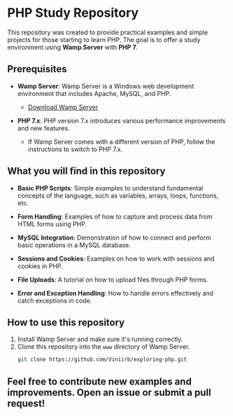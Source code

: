 # PHP Study Repository

This repository was created to provide practical examples and simple projects for those starting to learn PHP. The goal is to offer a study environment using **Wamp Server** with **PHP 7**.

## Prerequisites

- **Wamp Server**: Wamp Server is a Windows web development environment that includes Apache, MySQL, and PHP.
  - [Download Wamp Server](https://www.wampserver.com/en/)
  
- **PHP 7.x**: PHP version 7.x introduces various performance improvements and new features.
  - If Wamp Server comes with a different version of PHP, follow the instructions to switch to PHP 7.x.

## What you will find in this repository

- **Basic PHP Scripts**: Simple examples to understand fundamental concepts of the language, such as variables, arrays, loops, functions, etc.
  
- **Form Handling**: Examples of how to capture and process data from HTML forms using PHP.
  
- **MySQL Integration**: Demonstration of how to connect and perform basic operations in a MySQL database.
  
- **Sessions and Cookies**: Examples on how to work with sessions and cookies in PHP.
  
- **File Uploads**: A tutorial on how to upload files through PHP forms.
  
- **Error and Exception Handling**: How to handle errors effectively and catch exceptions in code.

## How to use this repository

1. Install Wamp Server and make sure it's running correctly.
2. Clone this repository into the `www` directory of Wamp Server.
   ```bash
   git clone https://github.com/Viniirb/exploring-php.git


## Feel free to contribute new examples and improvements. Open an issue or submit a pull request!
